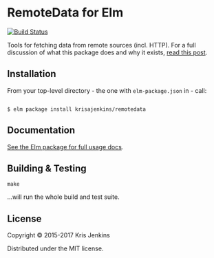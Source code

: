 # RemoteData for Elm

[![Build Status](https://travis-ci.org/krisajenkins/remotedata.svg?branch=master)](https://travis-ci.org/krisajenkins/remotedata)

Tools for fetching data from remote sources (incl. HTTP). For a full discussion
of what this package does and why it exists, [read this post](http://blog.jenkster.com/2016/06/how-elm-slays-a-ui-antipattern.html).


## Installation

From your top-level directory - the one with `elm-package.json` in - call:

```

$ elm package install krisajenkins/remotedata
```

## Documentation

[See the Elm package for full usage docs](http://package.elm-lang.org/packages/krisajenkins/remotedata/latest).

## Building & Testing

```
make
```

...will run the whole build and test suite.

## License

Copyright © 2015-2017 Kris Jenkins

Distributed under the MIT license.
